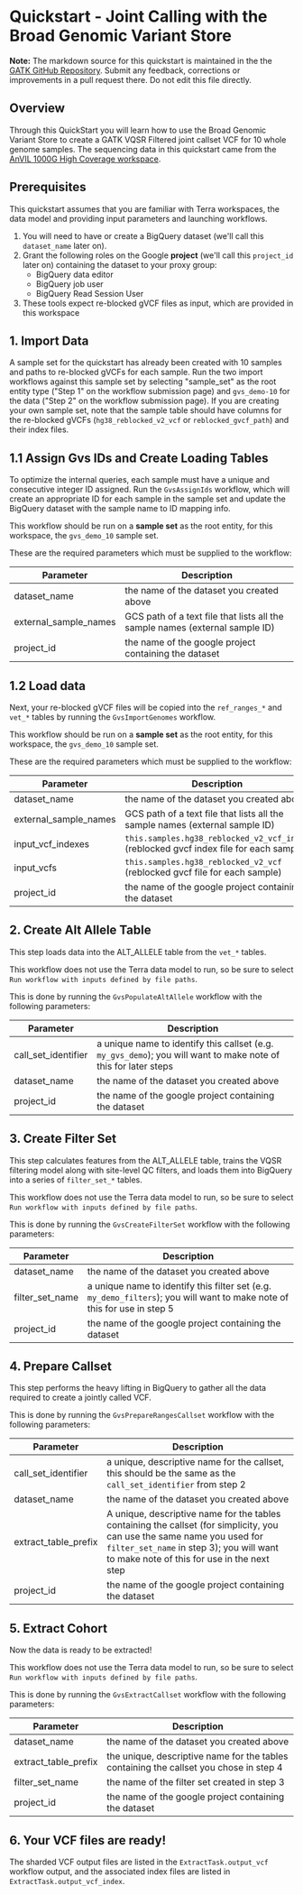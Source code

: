 # Quickstart - Joint Calling with the Broad Genomic Variant Store 

**Note:** The markdown source for this quickstart is maintained in the the  [GATK GitHub Repository](https://github.com/broadinstitute/gatk/blob/ah_var_store/scripts/variantstore/TERRA_QUICKSTART.md). Submit any feedback, corrections or improvements in a pull request there.  Do not edit this file directly.

## Overview
Through this QuickStart you will learn how to use the Broad Genomic Variant Store to create a GATK VQSR Filtered joint callset VCF for 10 whole genome samples. The sequencing data in this quickstart came from the [AnVIL 1000G High Coverage workspace](https://app.terra.bio/#workspaces/anvil-datastorage/1000G-high-coverage-2019).


## Prerequisites
This quickstart assumes that you are familiar with Terra workspaces, the data model and providing input parameters and launching workflows.

1. You will need to have or create a BigQuery dataset (we'll call this `dataset_name` later on).
2. Grant the following roles on the Google **project** (we'll call this `project_id` later on) containing the dataset to your proxy group:
    - BigQuery data editor
    - BigQuery job user
    - BigQuery Read Session User
3. These tools expect re-blocked gVCF files as input, which are provided in this workspace

## 1. Import Data
A sample set for the quickstart has already been created with 10 samples and paths to re-blocked gVCFs for each sample.  Run the two import workflows against this sample set by selecting "sample_set" as the root entity type ("Step 1" on the workflow submission page) and `gvs_demo-10` for the data ("Step 2" on the workflow submission page).  If you are creating your own sample set, note that the sample table should have columns for the re-blocked gVCFs (`hg38_reblocked_v2_vcf` or `reblocked_gvcf_path`) and their index files.

## 1.1 Assign Gvs IDs and Create Loading Tables
To optimize the internal queries, each sample must have a unique and consecutive integer ID assigned. Run the `GvsAssignIds` workflow, which will create an appropriate ID for each sample in the sample set and update the BigQuery dataset with the sample name to ID mapping info.

This workflow should be run on a **sample set** as the root entity, for this workspace, the `gvs_demo_10` sample set.

These are the required parameters which must be supplied to the workflow:

| Parameter             | Description |
| --------------------- | ----------- |
| dataset_name          | the name of the dataset you created above       |
| external_sample_names | GCS path of a text file that lists all the sample names (external sample ID) |
| project_id            | the name of the google project containing the dataset |

## 1.2 Load data
Next, your re-blocked gVCF files will be copied into the `ref_ranges_*` and `vet_*` tables by running the `GvsImportGenomes` workflow.

This workflow should be run on a **sample set** as the root entity, for this workspace, the `gvs_demo_10` sample set.

These are the required parameters which must be supplied to the workflow:

| Parameter             | Description |
| --------------------- | ----------- |
| dataset_name          | the name of the dataset you created above       |
| external_sample_names | GCS path of a text file that lists all the sample names (external sample ID) |
| input_vcf_indexes     | `this.samples.hg38_reblocked_v2_vcf_index` (reblocked gvcf index file for each sample) |
| input_vcfs            | `this.samples.hg38_reblocked_v2_vcf` (reblocked gvcf file for each sample) |
| project_id            | the name of the google project containing the dataset |

## 2. Create Alt Allele Table
This step loads data into the ALT_ALLELE table from the `vet_*` tables.

This workflow does not use the Terra data model to run, so be sure to select `Run workflow with inputs defined by file paths`.

This is done by running the `GvsPopulateAltAllele` workflow with the following parameters:

| Parameter         | Description |
| ----------------- | ----------- |
| call_set_identifier | a unique name to identify this callset (e.g. `my_gvs_demo`); you will want to make note of this for later steps |
| dataset_name      | the name of the dataset you created above  |
| project_id        | the name of the google project containing the dataset |

## 3. Create Filter Set
This step calculates features from the ALT_ALLELE table, trains the VQSR filtering model along with site-level QC filters, and loads them into BigQuery into a series of `filter_set_*` tables.  

This workflow does not use the Terra data model to run, so be sure to select `Run workflow with inputs defined by file paths`.

This is done by running the `GvsCreateFilterSet` workflow with the following parameters:

| Parameter                         | Description |
| --------------------------------- | ----------- |
| dataset_name                      | the name of the dataset you created above  |
| filter_set_name                   | a unique name to identify this filter set (e.g. `my_demo_filters`); you will want to make note of this for use in step 5 |
| project_id                        | the name of the google project containing the dataset |

## 4. Prepare Callset
This step performs the heavy lifting in BigQuery to gather all the data required to create a jointly called VCF.

This is done by running the `GvsPrepareRangesCallset` workflow with the following parameters:

| Parameter            | Description |
|--------------------- | ----------- |
| call_set_identifier      | a unique, descriptive name for the callset, this should be the same as the `call_set_identifier` from step 2  |
| dataset_name         | the name of the dataset you created above  |
| extract_table_prefix | A unique, descriptive name for the tables containing the callset (for simplicity, you can use the same name you used for `filter_set_name` in step 3); you will want to make note of this for use in the next step |
| project_id           | the name of the google project containing the dataset |

## 5. Extract Cohort
Now the data is ready to be extracted!

This workflow does not use the Terra data model to run, so be sure to select `Run workflow with inputs defined by file paths`.

This is done by running the `GvsExtractCallset` workflow with the following parameters:

| Parameter            | Description              |
| -------------------- | -------------------------|
| dataset_name         | the name of the dataset you created above  |
| extract_table_prefix | the unique, descriptive name for the tables containing the callset you chose in step 4  |
| filter_set_name      | the name of the filter set created in step 3  |
| project_id           | the name of the google project containing the dataset |

## 6. Your VCF files are ready!

The sharded VCF output files are listed in the `ExtractTask.output_vcf` workflow output, and the associated index files are listed in `ExtractTask.output_vcf_index`.
